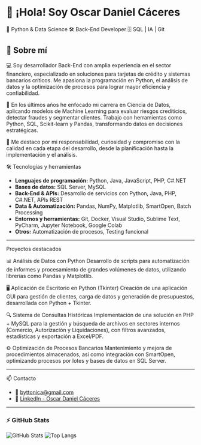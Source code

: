 # 👋 ¡Hola! Soy Oscar Daniel Cáceres
  🐍 Python &amp; Data Science 🛠️ Back-End Developer 🗄️ SQL | IA | Git

## 💼 Sobre mí
💻 Soy desarrollador Back-End con amplia experiencia en el sector financiero, especializado en soluciones para tarjetas de crédito y sistemas bancarios críticos. Me apasiona la programación en Python, el análisis de datos y la optimización de procesos para lograr mayor eficiencia y confiabilidad.

🚀 En los últimos años he enfocado mi carrera en Ciencia de Datos, aplicando modelos de Machine Learning para evaluar riesgos crediticios, detectar fraudes y segmentar clientes. Trabajo con herramientas como Python, SQL, Scikit-learn y Pandas, transformando datos en decisiones estratégicas.

🔑 Me destaco por mi responsabilidad, curiosidad y compromiso con la calidad en cada etapa del desarrollo, desde la planificación hasta la implementación y el análisis.

🛠️ Tecnologías y herramientas

- **Lenguajes de programación:** Python, Java, JavaScript, PHP, C#.NET  
- **Bases de datos:** SQL Server, MySQL  
- **Back-End & APIs:** Desarrollo de servicios con Python, Java, PHP, C#.NET, APIs REST  
- **Data & Automatización:** Pandas, NumPy, Matplotlib, SmartOpen, Batch Processing  
- **Entornos y herramientas:** Git, Docker, Visual Studio, Sublime Text, PyCharm, Jupyter Notebook, Google Colab  
- **Otros:** Automatización de procesos, Testing funcional  

---

Proyectos destacados

📊 Análisis de Datos con Python
Desarrollo de scripts para automatización de informes y procesamiento de grandes volúmenes de datos, utilizando librerías como Pandas y Matplotlib.

🖥️ Aplicación de Escritorio en Python (Tkinter)
Creación de una aplicación GUI para gestión de clientes, carga de datos y generación de presupuestos, desarrollada con Python + Tkinter.

🔍 Sistema de Consultas Históricas
Implementación de una solución en PHP + MySQL para la gestión y búsqueda de archivos en sectores internos (Comercio, Autorización y Liquidaciones), con filtros avanzados, estadísticas y exportación a Excel/PDF.

⚙️ Optimización de Procesos Bancarios
Mantenimiento y mejora de procedimientos almacenados, así como integración con SmartOpen, optimizando procesos por lotes y bases de datos en SQL Server.

---

📫 Contacto

- 📧 [byttonica@gmail.com](mailto:byttonica@gmail.com)
- 💼 [LinkedIn - Oscar Daniel Cáceres](https://www.linkedin.com/in/oscardanielcaceres95b95771/)

---

### ⚡ GitHub Stats

![GitHub Stats](https://github-readme-stats.vercel.app/api?username=csodcaceres&show_icons=true&theme=default)
![Top Langs](https://github-readme-stats.vercel.app/api/top-langs/?username=csodcaceres&layout=compact)
